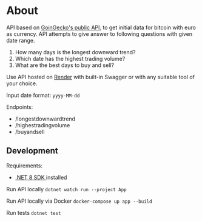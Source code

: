 # About

API based on [GoinGecko's public API.](https://www.coingecko.com/en/api/documentation) to get initial data for bitcoin with euro as currency. API attempts to give answer to following questions with given date range.

1. How many days is the longest downward trend?
2. Which date has the highest trading volume?
3. What are the best days to buy and sell?

Use API hosted on [Render](https://bitcoin-web-api.onrender.com) with built-in Swagger
or with any suitable tool of your choice.

Input date format: `yyyy-MM-dd`

Endpoints:

- /longestdownwardtrend
- /highestradingvolume
- /buyandsell

## Development

Requirements:

- [.NET 8 SDK ](https://dotnet.microsoft.com/download/dotnet/8.0) installed

Run API locally `dotnet watch run --project App`

Run API locally via Docker `docker-compose up app --build`

Run tests `dotnet test`
